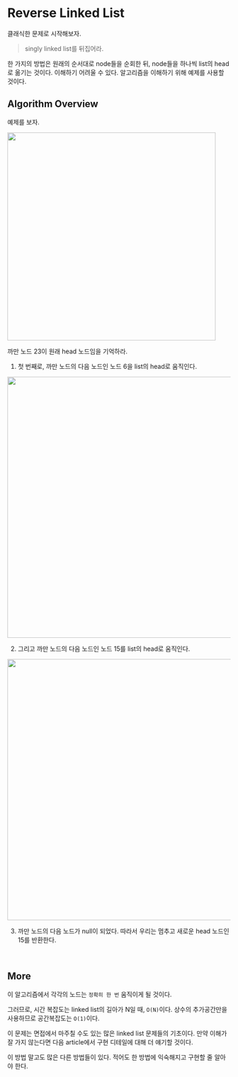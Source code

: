 # Reverse Linked List

클래식한 문제로 시작해보자.

> singly linked list를 뒤집어라.

한 가지의 방법은 원래의 순서대로 node들을 순회한 뒤, node들을 하나씩 list의 head로 옮기는 것이다. 이해하기 어려울 수 있다. 알고리즘을 이해하기 위해 예제를 사용할 것이다.

## Algorithm Overview

예제를 보자.

<img src="https://s3-lc-upload.s3.amazonaws.com/uploads/2018/04/14/screen-shot-2018-04-14-at-163143.png" width="470px">

까만 노드 23이 원래 head 노드임을 기억하라.

1. 첫 번째로, 까만 노드의 다음 노드인 노드 6을 list의 head로 움직인다.

<img src="https://s3-lc-upload.s3.amazonaws.com/uploads/2018/04/14/screen-shot-2018-04-14-at-163336.png" width="590px">

2. 그리고 까만 노드의 다음 노드인 노드 15를 list의 head로 움직인다.

<img src="https://s3-lc-upload.s3.amazonaws.com/uploads/2018/04/14/screen-shot-2018-04-14-at-163525.png" width="590px">

3. 까만 노드의 다음 노드가 null이 되었다. 따라서 우리는 멈추고 새로운 head 노드인 15를 반환한다.

<br>

## More

이 알고리즘에서 각각의 노드는 `정확히 한 번` 움직이게 될 것이다.

그러므로, 시간 복잡도는 linked list의 길아가 N일 때, `O(N)`이다. 상수의 추가공간만을 사용하므로 공간복잡도는 `O(1)`이다.

이 문제는 면접에서 마주칠 수도 있는 많은 linked list 문제들의 기초이다. 만약 이해가 잘 가지 않는다면 다음 article에서 구현 디테일에 대해 더 얘기할 것이다.

이 방법 말고도 많은 다른 방법들이 있다. 적어도 한 방법에 익숙해지고 구현할 줄 알아야 한다.